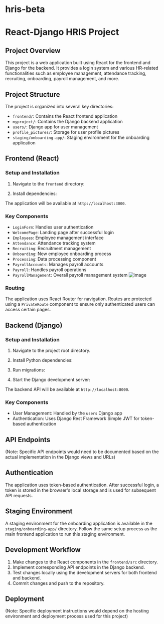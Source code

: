 # hris-beta
# React-Django HRIS Project

## Project Overview

This project is a web application built using React for the frontend and Django for the backend. It provides a login system and various HR-related functionalities such as employee management, attendance tracking, recruiting, onboarding, payroll management, and more.

## Project Structure

The project is organized into several key directories:

- `frontend/`: Contains the React frontend application
- `myproject/`: Contains the Django backend application
- `users/`: Django app for user management
- `profile_pictures/`: Storage for user profile pictures
- `staging/onboarding-app/`: Staging environment for the onboarding application

## Frontend (React)

### Setup and Installation

1. Navigate to the `frontend` directory:

2. Install dependencies:

The application will be available at `http://localhost:3000`.

### Key Components

- `LoginForm`: Handles user authentication
- `WelcomePage`: Landing page after successful login
- `Employees`: Employee management interface
- `Attendance`: Attendance tracking system
- `Recruiting`: Recruitment management
- `Onboarding`: New employee onboarding process
- `Processing`: Data processing component
- `PayrollAccounts`: Manages payroll accounts
- `Payroll`: Handles payroll operations
- `PayrollManagement`: Overall payroll management system
![image](https://github.com/user-attachments/assets/61e1e29e-98f6-4bc4-a099-b14c632ee0f2)

### Routing

The application uses React Router for navigation. Routes are protected using a `PrivateRoute` component to ensure only authenticated users can access certain pages.

## Backend (Django)

### Setup and Installation

1. Navigate to the project root directory.

2. Install Python dependencies:

3. Run migrations:

4. Start the Django development server:

The backend API will be available at `http://localhost:8000`.

### Key Components

- User Management: Handled by the `users` Django app
- Authentication: Uses Django Rest Framework Simple JWT for token-based authentication

## API Endpoints

(Note: Specific API endpoints would need to be documented based on the actual implementation in the Django views and URLs)

## Authentication

The application uses token-based authentication. After successful login, a token is stored in the browser's local storage and is used for subsequent API requests.

## Staging Environment

A staging environment for the onboarding application is available in the `staging/onboarding-app/` directory. Follow the same setup process as the main frontend application to run this staging environment.

## Development Workflow

1. Make changes to the React components in the `frontend/src` directory.
2. Implement corresponding API endpoints in the Django backend.
3. Test changes locally using the development servers for both frontend and backend.
4. Commit changes and push to the repository.

## Deployment

(Note: Specific deployment instructions would depend on the hosting environment and deployment process used for this project)
